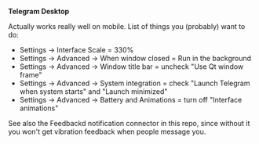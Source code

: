 **Telegram Desktop**

Actually works really well on mobile. List of things you (probably) want to do:
- Settings -> Interface Scale = 330%
- Settings -> Advanced -> When window closed = Run in the background
- Settings -> Advanced -> Window title bar = uncheck "Use Qt window frame"
- Settings -> Advanced -> System integration = check "Launch Telegram when system starts" and "Launch minimized"
- Settings -> Advanced -> Battery and Animations = turn off "Interface animations"

See also the Feedbackd notification connector in this repo, since without it you won't get vibration feedback when
people message you.

